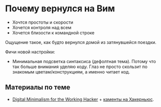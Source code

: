 # Почему вернулся на Вим
- Хочтся простоты и скорости
- Хочется контроля над всем
- Хочется близости к командной строке

Ощущение такое, как будто вернулся домой из затянувшейся поездки.

Фичи новой настройки:
- Минимальная подсветка синтаксиса (дефолтная тема). Потому что так больше внимания уделяю коду. Глаз не просто скользит по знакомым цветам/конструкциям, а именно читает код.

## Материалы по теме
- [Digital Minimalism for the Working Hacker](http://blog.zdsmith.com/posts/digital-minimalism-for-the-working-hacker.html) + [каменты на Хакерньюс](http://blog.zdsmith.com/posts/digital-minimalism-for-the-working-hacker.html).
